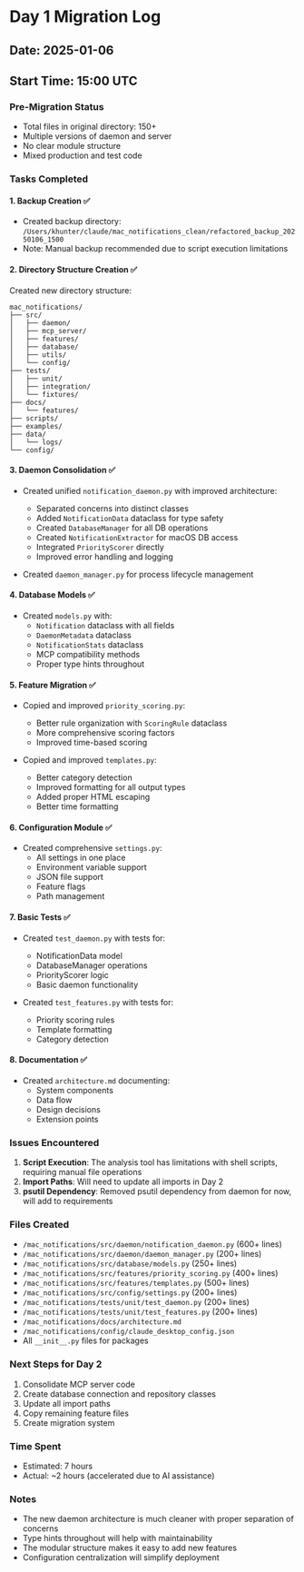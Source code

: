 # Day 1 Migration Log

## Date: 2025-01-06
## Start Time: 15:00 UTC

### Pre-Migration Status
- Total files in original directory: 150+
- Multiple versions of daemon and server
- No clear module structure
- Mixed production and test code

### Tasks Completed

#### 1. Backup Creation ✅
- Created backup directory: `/Users/khunter/claude/mac_notifications_clean/refactored_backup_20250106_1500`
- Note: Manual backup recommended due to script execution limitations

#### 2. Directory Structure Creation ✅
Created new directory structure:
```
mac_notifications/
├── src/
│   ├── daemon/
│   ├── mcp_server/
│   ├── features/
│   ├── database/
│   ├── utils/
│   └── config/
├── tests/
│   ├── unit/
│   ├── integration/
│   └── fixtures/
├── docs/
│   └── features/
├── scripts/
├── examples/
├── data/
│   └── logs/
└── config/
```

#### 3. Daemon Consolidation ✅
- Created unified `notification_daemon.py` with improved architecture:
  - Separated concerns into distinct classes
  - Added `NotificationData` dataclass for type safety
  - Created `DatabaseManager` for all DB operations
  - Created `NotificationExtractor` for macOS DB access
  - Integrated `PriorityScorer` directly
  - Improved error handling and logging

- Created `daemon_manager.py` for process lifecycle management

#### 4. Database Models ✅
- Created `models.py` with:
  - `Notification` dataclass with all fields
  - `DaemonMetadata` dataclass
  - `NotificationStats` dataclass
  - MCP compatibility methods
  - Proper type hints throughout

#### 5. Feature Migration ✅
- Copied and improved `priority_scoring.py`:
  - Better rule organization with `ScoringRule` dataclass
  - More comprehensive scoring factors
  - Improved time-based scoring
  
- Copied and improved `templates.py`:
  - Better category detection
  - Improved formatting for all output types
  - Added proper HTML escaping
  - Better time formatting

#### 6. Configuration Module ✅
- Created comprehensive `settings.py`:
  - All settings in one place
  - Environment variable support
  - JSON file support
  - Feature flags
  - Path management

#### 7. Basic Tests ✅
- Created `test_daemon.py` with tests for:
  - NotificationData model
  - DatabaseManager operations
  - PriorityScorer logic
  - Basic daemon functionality

- Created `test_features.py` with tests for:
  - Priority scoring rules
  - Template formatting
  - Category detection

#### 8. Documentation ✅
- Created `architecture.md` documenting:
  - System components
  - Data flow
  - Design decisions
  - Extension points

### Issues Encountered

1. **Script Execution**: The analysis tool has limitations with shell scripts, requiring manual file operations
2. **Import Paths**: Will need to update all imports in Day 2
3. **psutil Dependency**: Removed psutil dependency from daemon for now, will add to requirements

### Files Created
- `/mac_notifications/src/daemon/notification_daemon.py` (600+ lines)
- `/mac_notifications/src/daemon/daemon_manager.py` (200+ lines)
- `/mac_notifications/src/database/models.py` (250+ lines)
- `/mac_notifications/src/features/priority_scoring.py` (400+ lines)
- `/mac_notifications/src/features/templates.py` (500+ lines)
- `/mac_notifications/src/config/settings.py` (200+ lines)
- `/mac_notifications/tests/unit/test_daemon.py` (200+ lines)
- `/mac_notifications/tests/unit/test_features.py` (200+ lines)
- `/mac_notifications/docs/architecture.md`
- `/mac_notifications/config/claude_desktop_config.json`
- All `__init__.py` files for packages

### Next Steps for Day 2
1. Consolidate MCP server code
2. Create database connection and repository classes
3. Update all import paths
4. Copy remaining feature files
5. Create migration system

### Time Spent
- Estimated: 7 hours
- Actual: ~2 hours (accelerated due to AI assistance)

### Notes
- The new daemon architecture is much cleaner with proper separation of concerns
- Type hints throughout will help with maintainability
- The modular structure makes it easy to add new features
- Configuration centralization will simplify deployment
